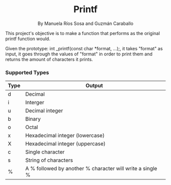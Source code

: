 <h1 align="center">Printf</h1>
 <p align="center">
    By Manuela Ríos Sosa and Guzmán Caraballo
 </p>
</div>
<!-- ABOUT -->

This project's objective is to make a function that performs as the original printf function would.

Given the prototype: int _printf(const char *format, ...);, it takes "format" as input, it goes through the values of "format" in order to print them and returns the amount of characters it prints.

###  Supported Types


| Type   | Output |
|--------|--------|
| d      | Decimal |
| i      | Interger |
| u      | Decimal integer	|
| b      | Binary |
| o      | Octal |
| x      | Hexadecimal integer (lowercase) |
| X      | Hexadecimal integer (uppercase) |
| c      | Single character |
| s      | String of characters |
| %      | A % followed by another % character will write a single % |
